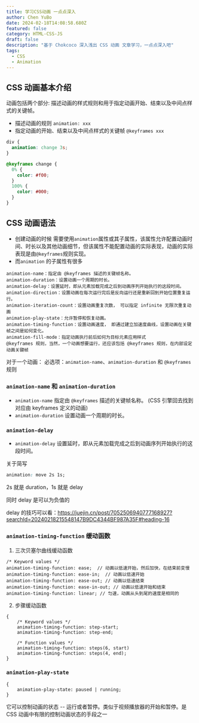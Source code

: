 ```yaml
---
title: 学习CSS动画 一点点深入
author: Chen YuBo
date: 2024-02-18T14:08:58.680Z
featured: false
category: HTML-CSS-JS
draft: false
description: "基于 Chokcoco 深入浅出 CSS 动画 文章学习，一点点深入吧"
tags:
  - CSS
  - Animation
---
```


## CSS 动画基本介绍

动画包括两个部分: 描述动画的样式规则和用于指定动画开始、结束以及中间点样式的关键帧。

- 描述动画的规则 `animation: xxx`
- 指定动画的开始、结束以及中间点样式的关键帧 `@keyframes xxx`

```css
div {
  animation: change 3s;
}

@keyframes change {
  0% {
    color: #f00;
  }
  100% {
    color: #000;
  }
}
```

## CSS 动画语法

- 创建动画的时候
  需要使用`animation`属性或其子属性，该属性允许配置动画时间、时长以及其他动画细节，但该属性不能配置动画的实际表现，动画的实际表现是由`@keyframes`规则实现。
- 而`animation` 的子属性有很多

```
animation-name：指定由 @keyframes 描述的关键帧名称。
animation-duration：设置动画一个周期的时长。
animation-delay：设置延时，即从元素加载完成之后到动画序列开始执行的这段时间。
animation-direction：设置动画在每次运行完后是反向运行还是重新回到开始位置重复运行。
animation-iteration-count：设置动画重复次数， 可以指定 infinite 无限次重复动画
animation-play-state：允许暂停和恢复动画。
animation-timing-function：设置动画速度， 即通过建立加速度曲线，设置动画在关键帧之间是如何变化。
animation-fill-mode：指定动画执行前后如何为目标元素应用样式
@keyframes 规则，当然，一个动画想要运行，还应该包括 @keyframes 规则，在内部设定动画关键帧
```

对于一个动画：
必选项：`animation-name`、`animation-duration` 和 `@keyframes`规则

### `animation-name` 和 `animation-duration`

- `animation-name` 指定由 `@keyframes` 描述的关键帧名称。 (CSS 引擎回去找到对应由 keyframes 定义的动画)
- `animation-duration` 设置动画一个周期的时长。

### `animation-delay`

- `animation-delay` 设置延时，即从元素加载完成之后到动画序列开始执行的这段时间。

关于简写

```css
animation: move 2s 1s;
```

2s 就是 duration，1s 就是 delay

同时 delay 是可以为负值的

delay 的技巧可以看：https://juejin.cn/post/7052506940777168927?searchId=20240218215548147B9DC4344BF987A35F#heading-16

### `animation-timing-function` 缓动函数

1. 三次贝塞尔曲线缓动函数

```
/* Keyword values */
animation-timing-function: ease;  // 动画以低速开始，然后加快，在结束前变慢
animation-timing-function: ease-in;  // 动画以低速开始
animation-timing-function: ease-out; // 动画以低速结束
animation-timing-function: ease-in-out; // 动画以低速开始和结束
animation-timing-function: linear; // 匀速，动画从头到尾的速度是相同的
```

2. 步骤缓动函数

```
{
    /* Keyword values */
    animation-timing-function: step-start;
    animation-timing-function: step-end;

    /* Function values */
    animation-timing-function: steps(6, start)
    animation-timing-function: steps(4, end);
}
```

### `animation-play-state`

```
{
    animation-play-state: paused | running;
}
```

它可以控制动画的状态 -- 运行或者暂停。类似于视频播放器的开始和暂停。是 CSS 动画中有限的控制动画状态的手段之一
